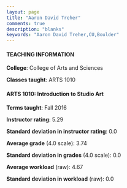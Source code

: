 ```yaml
---
layout: page
title: "Aaron David Treher" 
comments: true
description: "blanks"
keywords: "Aaron David Treher,CU,Boulder"
---
```

<head>
<script src="https://ajax.googleapis.com/ajax/libs/jquery/2.1.3/jquery.min.js"></script>
<script src="https://dl.dropboxusercontent.com/s/pc42nxpaw1ea4o9/highcharts.js?dl=0"></script>
<!-- <script src="../assets/js/highcharts.js"></script> -->
<style type="text/css">@font-face {
	font-family: "Bebas Neue";
	src: url(https://www.filehosting.org/file/details/544349/BebasNeue Regular.otf) format("opentype");
	}
	h1.Bebas { 
		font-family: "Bebas Neue", Verdana, Tahoma;
	}
</style>
</head>
	   
#### TEACHING INFORMATION

**College**: College of Arts and Sciences

**Classes taught**: ARTS 1010

#### ARTS 1010: Introduction to Studio Art

**Terms taught**: Fall 2016

**Instructor rating**: 5.29

**Standard deviation in instructor rating**: 0.0

**Average grade** (4.0 scale): 3.74

**Standard deviation in grades** (4.0 scale): 0.0

**Average workload** (raw): 4.67

**Standard deviation in workload** (raw): 0.0

